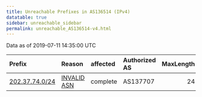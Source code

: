 ```yaml
---
title: Unreachable Prefixes in AS136514 (IPv4)
datatable: true
sidebar: unreachable_sidebar
permalink: unreachable_AS136514-v4.html
---
```


Data as of 2019-07-11 14:35:00 UTC


<div class="datatable-begin"></div>

| Prefix                                                 | Reason                                                                                                 | affected   | Authorized AS   |   MaxLength | Anchor                                       |   unreachable /24s |
|:-------------------------------------------------------|:-------------------------------------------------------------------------------------------------------|:-----------|:----------------|------------:|:---------------------------------------------|-------------------:|
| [202.37.74.0/24](https://stat.ripe.net/202.37.74.0/24) | [INVALID ASN](https://rpki-validator.ripe.net/announcement-preview?asn=AS136514&prefix=202.37.74.0/24) | complete   | AS137707        |          24 | [APNIC](unreachable_APNIC_RPKI_Root-v4.html) |                  1 |

<div class="datatable-end"></div>